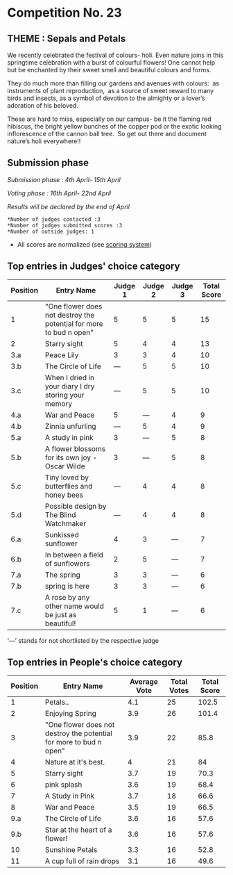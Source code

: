 # Competition No. 23
## THEME : Sepals and Petals

We recently celebrated the festival of colours- holi. Even
nature joins in this springtime celebration with a burst of colourful flowers!
One cannot help but be enchanted by their sweet smell and beautiful colours and
forms.

They do much more than filling our gardens and avenues with colours:  as instruments of plant reproduction,  as a source of sweet reward to many birds and insects, as a symbol of devotion to the almighty or a lover’s adoration of his beloved. 

These are hard to miss, especially on our campus- be it the
flaming red hibiscus, the bright yellow bunches of the copper pod or the exotic
looking inflorescence of the cannon ball tree. 
So get out there and document nature’s holi everywhere!!


## Submission phase
*Submission phase : 4th April- 15th April*

*Voting phase        : 16th April- 22nd April*

*Results will be declared by the end of April*

    *Number of judges contacted :3
    *Number of judges submitted scores :3
    *Number of outside judges: 1
* All scores are normalized (see [scoring system](https://github.com/photography2018/competition/blob/master/scoring.md))

## Top entries in Judges' choice category

|Position	|Entry Name|	Judge 1	| Judge 2	| Judge 3	| Total Score |
|--|--|--|--|--|--|
|1	| "One flower does not destroy the potential for more to bud n open"|	5	|5	|5	|15|
|2	|Starry sight	|5|	4	|4	|13|
|3.a	|Peace Lily	|3	|3	|4	|10|
|3.b	|The Circle of Life	|—	|5|	5|	10|
|3.c	|When I dried in your diary I dry storing your memory	|—	|5	|5|	10|
|4.a	|War and Peace |	5	|—	|4	|9|
|4.b	|Zinnia unfurling	|—	|5	|4	|9|
|5.a	|A study in pink |	3|	—|	5|	8|
|5.b	|A flower blossoms for its own joy - Oscar Wilde	|3	|—|	5|	8|
|5.c	|Tiny loved by butterflies and honey bees |	—	|4	|4	|8|
|5.d	|Possible design by The Blind Watchmaker	|—	|4	|4|	8|
|6.a	|Sunkissed sunflower|	4|	3	|—|	7|
|6.b	|In between a field of sunflowers	|2|	5|	—|	7|
|7.a	|The spring|	3|	3|	—|	6|
|7.b	|spring is here|	3|	3|	—|	6|
|7.c	|A rose by any other name would be just as beautiful!	|5	|1	|—	|6|

‘—’ stands for not shortlisted by the respective judge

## Top entries in People's choice category

|Position	|Entry Name|	Average Vote|	Total Votes	|Total Score|
|--|--|--|--|--|
|1	|Petals..	|4.1	|25|	102.5|
|2	|Enjoying Spring	|3.9|	26	|101.4|
|3	|"One flower does not destroy the potential for more to bud n open"|	3.9|	22|	85.8|‘—’ stands for not shortlisted by the respective judge
|4	|Nature at it's best.|	4	|21	|84|
|5	|Starry sight	|3.7	|19	|70.3|
|6	|pink splash|	3.6	|19	|68.4|
|7	|A Study in Pink	|3.7	|18|	66.6|
|8	|War and Peace |	3.5|	19	|66.5|
|9.a	|The Circle of Life|	3.6|	16	|57.6|
|9.b	|Star at the heart of a flower!	|3.6	|16|	57.6|
|10	|Sunshine Petals	|3.3	|16	|52.8|
|11|	A cup full of rain drops	|3.1|	16	|49.6|

